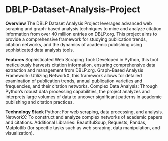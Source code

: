 # DBLP-Dataset-Analysis-Project
**Overview**
The DBLP Dataset Analysis Project leverages advanced web scraping and graph-based analysis techniques to mine and analyze citation information from over 40 million entries on DBLP.org. This project aims to provide a comprehensive framework for studying publication trends, citation networks, and the dynamics of academic publishing using sophisticated data analysis tools.

**Features**
Sophisticated Web Scraping Tool: Developed in Python, this tool meticulously harvests citation information, ensuring comprehensive data extraction and management from DBLP.org.
Graph-Based Analysis Framework: Utilizing NetworkX, this framework allows for detailed examination of publication trends, annual publication varieties and frequencies, and their citation networks.
Complex Data Analysis: Through Python’s robust data processing capabilities, the project analyzes and interprets large volumes of data to uncover significant patterns in academic publishing and citation practices.

**Technology Stack**
Python: For web scraping, data processing, and analysis.
NetworkX: To construct and analyze complex networks of academic papers and citations.
Additional Libraries: BeautifulSoup, Requests, Pandas, Matplotlib (for specific tasks such as web scraping, data manipulation, and visualization).
